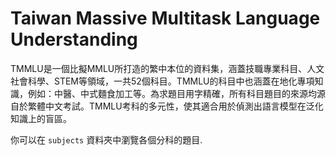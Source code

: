 # Taiwan Massive Multitask Language Understanding

TMMLU是一個比擬MMLU所打造的繁中本位的資料集，涵蓋技職專業科目、人文社會科學、STEM等領域，一共52個科目。TMMLU的科目中也涵蓋在地化專項知識，例如：中醫、中式麵食加工等。為求題目用字精確，所有科目題目的來源均源自於繁體中文考試。TMMLU考科的多元性，使其適合用於偵測出語言模型在泛化知識上的盲區。

你可以在 `subjects` 資料夾中瀏覽各個分科的題目.
